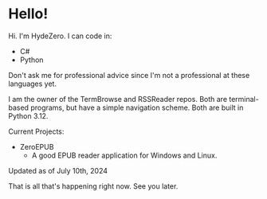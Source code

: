 # Hello!
Hi. I'm HydeZero.
I can code in:
- C#
- Python

Don't ask me for professional advice since I'm not a professional at these languages yet.

I am the owner of the TermBrowse and RSSReader repos. Both are terminal-based programs, but have a simple navigation scheme. Both are built in Python 3.12.

Current Projects:
- ZeroEPUB
  - A good EPUB reader application for Windows and Linux.

Updated as of July 10th, 2024

That is all that's happening right now. See you later.
